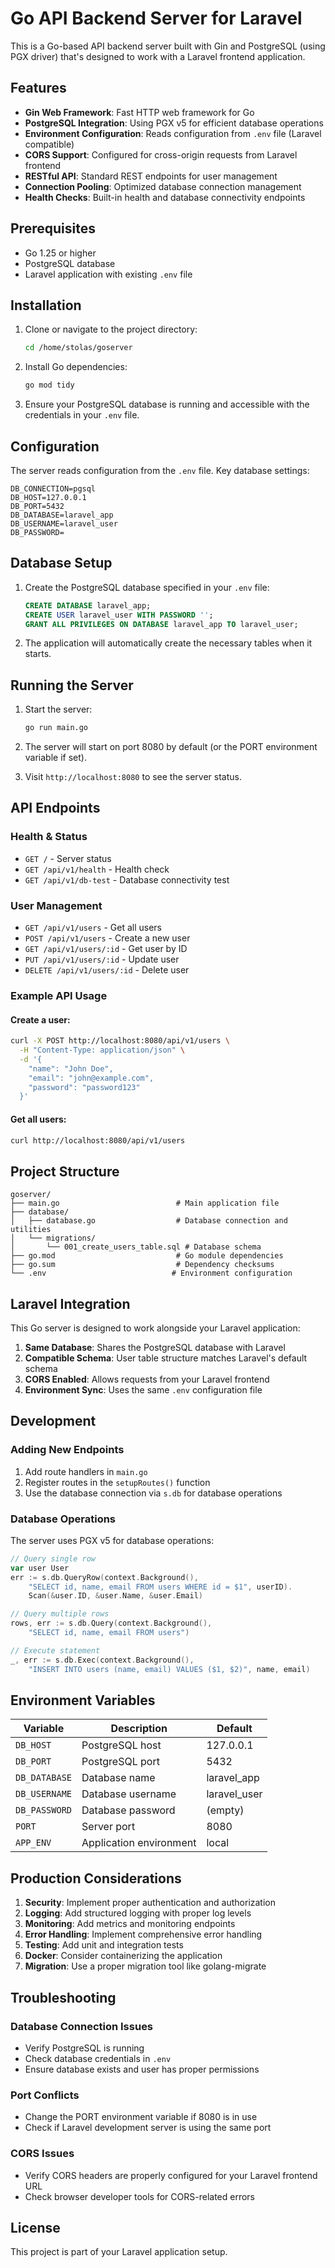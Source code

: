 # Go API Backend Server for Laravel

This is a Go-based API backend server built with Gin and PostgreSQL (using PGX driver) that's designed to work with a Laravel frontend application.

## Features

- **Gin Web Framework**: Fast HTTP web framework for Go
- **PostgreSQL Integration**: Using PGX v5 for efficient database operations
- **Environment Configuration**: Reads configuration from `.env` file (Laravel compatible)
- **CORS Support**: Configured for cross-origin requests from Laravel frontend
- **RESTful API**: Standard REST endpoints for user management
- **Connection Pooling**: Optimized database connection management
- **Health Checks**: Built-in health and database connectivity endpoints

## Prerequisites

- Go 1.25 or higher
- PostgreSQL database
- Laravel application with existing `.env` file

## Installation

1. Clone or navigate to the project directory:
   ```bash
   cd /home/stolas/goserver
   ```

2. Install Go dependencies:
   ```bash
   go mod tidy
   ```

3. Ensure your PostgreSQL database is running and accessible with the credentials in your `.env` file.

## Configuration

The server reads configuration from the `.env` file. Key database settings:

```env
DB_CONNECTION=pgsql
DB_HOST=127.0.0.1
DB_PORT=5432
DB_DATABASE=laravel_app
DB_USERNAME=laravel_user
DB_PASSWORD=
```

## Database Setup

1. Create the PostgreSQL database specified in your `.env` file:
   ```sql
   CREATE DATABASE laravel_app;
   CREATE USER laravel_user WITH PASSWORD '';
   GRANT ALL PRIVILEGES ON DATABASE laravel_app TO laravel_user;
   ```

2. The application will automatically create the necessary tables when it starts.

## Running the Server

1. Start the server:
   ```bash
   go run main.go
   ```

2. The server will start on port 8080 by default (or the PORT environment variable if set).

3. Visit `http://localhost:8080` to see the server status.

## API Endpoints

### Health & Status
- `GET /` - Server status
- `GET /api/v1/health` - Health check
- `GET /api/v1/db-test` - Database connectivity test

### User Management
- `GET /api/v1/users` - Get all users
- `POST /api/v1/users` - Create a new user
- `GET /api/v1/users/:id` - Get user by ID
- `PUT /api/v1/users/:id` - Update user
- `DELETE /api/v1/users/:id` - Delete user

### Example API Usage

#### Create a user:
```bash
curl -X POST http://localhost:8080/api/v1/users \
  -H "Content-Type: application/json" \
  -d '{
    "name": "John Doe",
    "email": "john@example.com",
    "password": "password123"
  }'
```

#### Get all users:
```bash
curl http://localhost:8080/api/v1/users
```

## Project Structure

```
goserver/
├── main.go                          # Main application file
├── database/
│   ├── database.go                  # Database connection and utilities
│   └── migrations/
│       └── 001_create_users_table.sql # Database schema
├── go.mod                           # Go module dependencies
├── go.sum                           # Dependency checksums
└── .env                            # Environment configuration
```

## Laravel Integration

This Go server is designed to work alongside your Laravel application:

1. **Same Database**: Shares the PostgreSQL database with Laravel
2. **Compatible Schema**: User table structure matches Laravel's default schema
3. **CORS Enabled**: Allows requests from your Laravel frontend
4. **Environment Sync**: Uses the same `.env` configuration file

## Development

### Adding New Endpoints

1. Add route handlers in `main.go`
2. Register routes in the `setupRoutes()` function
3. Use the database connection via `s.db` for database operations

### Database Operations

The server uses PGX v5 for database operations:

```go
// Query single row
var user User
err := s.db.QueryRow(context.Background(), 
    "SELECT id, name, email FROM users WHERE id = $1", userID).
    Scan(&user.ID, &user.Name, &user.Email)

// Query multiple rows
rows, err := s.db.Query(context.Background(), 
    "SELECT id, name, email FROM users")

// Execute statement
_, err := s.db.Exec(context.Background(), 
    "INSERT INTO users (name, email) VALUES ($1, $2)", name, email)
```

## Environment Variables

| Variable | Description | Default |
|----------|-------------|---------|
| `DB_HOST` | PostgreSQL host | 127.0.0.1 |
| `DB_PORT` | PostgreSQL port | 5432 |
| `DB_DATABASE` | Database name | laravel_app |
| `DB_USERNAME` | Database username | laravel_user |
| `DB_PASSWORD` | Database password | (empty) |
| `PORT` | Server port | 8080 |
| `APP_ENV` | Application environment | local |

## Production Considerations

1. **Security**: Implement proper authentication and authorization
2. **Logging**: Add structured logging with proper log levels  
3. **Monitoring**: Add metrics and monitoring endpoints
4. **Error Handling**: Implement comprehensive error handling
5. **Testing**: Add unit and integration tests
6. **Docker**: Consider containerizing the application
7. **Migration**: Use a proper migration tool like golang-migrate

## Troubleshooting

### Database Connection Issues
- Verify PostgreSQL is running
- Check database credentials in `.env`
- Ensure database exists and user has proper permissions

### Port Conflicts
- Change the PORT environment variable if 8080 is in use
- Check if Laravel development server is using the same port

### CORS Issues
- Verify CORS headers are properly configured for your Laravel frontend URL
- Check browser developer tools for CORS-related errors

## License

This project is part of your Laravel application setup.